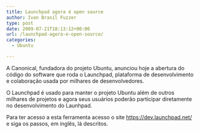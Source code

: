 ```yaml
---
title: Launchpad agora é open source
author: Ivan Brasil Fuzzer
type: post
date: 2009-07-21T18:13:12+00:00
url: /launchpad-agora-e-open-source/
categories:
  - Ubuntu

---
```

A Canonical, fundadora do projeto Ubuntu, anunciou hoje a abertura do código do software que roda o Launchpad, plataforma de desenvolvimento e colaboração usada por milhares de desenvolvedores.

O Launchpad é usado para manter o projeto Ubuntu além de outros milhares de projetos e agora seus usuários poderão participar diretamente no desenvolvimento do Launhpad.

Para ter acesso a esta ferramenta acesso o site <https://dev.launchpad.net/> e siga os passos, em inglês, lá descritos.